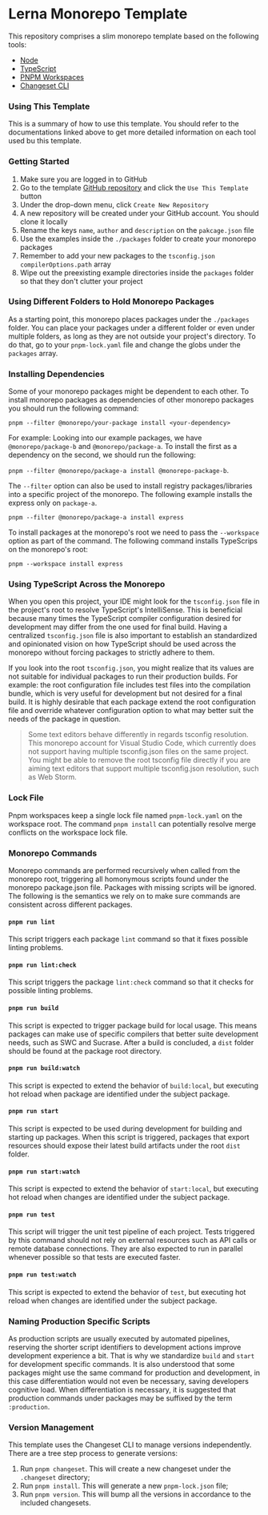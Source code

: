 
# Lerna Monorepo Template

This repository comprises a slim monorepo template based on the following tools:

- [Node](https://nodejs.org/en)
- [TypeScript](https://www.typescriptlang.org/)
- [PNPM Workspaces](https://pnpm.io/workspaces#workspace-protocol-workspace)
- [Changeset CLI](https://www.npmjs.com/package/@changesets/cli)

### Using This Template

This is a summary of how to use this template. You should refer to the documentations linked above to get more detailed information on each tool used bu this template.

### Getting Started

1. Make sure you are logged in to GitHub
2. Go to the template [GitHub repository](https://github.com/thomazmz/pnpm-monorepo-template) and click the `Use This Template` button 
3. Under the drop-down menu, click `Create New Repository`
4. A new repository will be created under your GitHub account. You should clone it locally 
4. Rename the keys `name`, `author` and `description` on the `pakcage.json` file 
5. Use the examples inside the `./packages` folder to create your monorepo packages 
6. Remember to add your new packages to the `tsconfig.json` `compilerOptions.path` array 
6. Wipe out the preexisting example directories inside the `packages` folder so that they don't clutter your project

### Using Different Folders to Hold Monorepo Packages

As a starting point, this monorepo places packages under the `./packages` folder. You can place your packages under a different folder or even under multiple folders, as long as they are not outside your project's directory. To do that, go to your `pnpm-lock.yaml` file and change the globs under the  `packages` array.

### Installing Dependencies 

Some of your monorepo packages might be dependent to each other. To install monorepo packages as dependencies of other monorepo packages you should run the following command: 

`pnpm --filter @monorepo/your-package install <your-dependency>`

For example: Looking into our example packages, we have `@monorepo/package-b` and `@monorepo/package-a`. To install the first as a dependency on the second, we should run the following:

`pnpm --filter @monorepo/package-a install @monorepo-package-b`.

The `--filter` option can also be used to install registry packages/libraries into a specific project of the monorepo. The following example installs the express only on `package-a`.

`pnpm --filter @monorepo/package-a install express`

To install packages at the monorepo's root we need to pass the `--workspace` option as part of the command. The following command installs TypeScrips on the monorepo's root:

`pnpm --workspace install express`

### Using TypeScript Across the Monorepo

When you open this project, your IDE might look for the `tsconfig.json` file in the project's root to resolve TypeScript's IntelliSense. This is beneficial because many times the TypeScript compiler configuration desired for development may differ from the one used for final build. Having a centralized `tsconfig.json` file is also important to establish an standardized and opinionated vision on how TypeScript should be used across the monorepo without forcing packages to strictly adhere to them.

If you look into the root `tsconfig.json`, you might realize that its values are not suitable for individual packages to run their production builds. For example: the root configuration file includes test files into the compilation bundle, which is very useful for development but not desired for a final build. It is highly desirable that each package extend the root configuration file and override whatever configuration option to what may better suit the needs of the package in question.

> Some text editors behave differently in regards tsconfig resolution. This monorepo account for Visual Studio Code, which currently does not support having multiple tsconfig.json files on the same project. You might be able to remove the root tsconfig file directly if you are aiming text editors that support multiple tsconfig.json resolution, such as Web Storm.
 
### Lock File

Pnpm workspaces keep a single lock file named `pnpm-lock.yaml` on  the workspace root. The command `pnpm install` can potentially resolve merge conflicts on the workspace lock file.  

### Monorepo Commands

Monorepo commands are performed recursively when called from the monorepo root, triggering all homonymous scripts found under the monorepo package.json file. Packages with missing scripts will be ignored. The following is the semantics we rely on to make sure commands are consistent across different packages.

#### `pnpm run lint`
This script triggers each package  `lint` command  so that it fixes possible linting problems. 

#### `pnpm run lint:check`
This script triggers the package `lint:check` command so that it checks for possible linting problems.

#### `pnpm run build` 
This script is expected to trigger package build for local usage. This means packages can make use of specific compilers that better suite development needs, such as SWC and Sucrase. After a build is concluded, a `dist` folder should be found at the package root directory. 

#### `pnpm run build:watch`
This script is expected to extend the behavior of `build:local`, but executing hot reload when package are identified under the subject package.

#### `pnpm run start`
This script is expected to be used during development for building and starting up packages. When this script is triggered, packages that export resources should expose their latest build artifacts under the root `dist` folder.

#### `pnpm run start:watch`
This script is expected to extend the behavior of `start:local`, but executing hot reload when changes are identified under the subject package.

#### `pnpm run test`
This script will trigger the unit test pipeline of each project. Tests triggered by this command should not rely on external resources such as API calls or remote database connections. They are also expected to run in parallel whenever possible so that tests are executed faster. 

#### `pnpm run test:watch`
This script is expected to extend the behavior of `test`, but executing hot reload when changes are identified under the subject package.

### Naming Production Specific Scripts

As production scripts are usually executed by automated pipelines, reserving the shorter script identifiers to development actions improve development experience a bit. That is why we standardize `build` and `start` for development specific commands. It is also understood that some packages might use the same command for production and development, in this case differentiation would not even be necessary, saving developers cognitive load. When differentiation is necessary, it is suggested that production commands under packages may be suffixed by the term `:production`.

### Version Management

This template uses the Changeset CLI to manage versions independently. There are a tree step process to generate versions: 

1. Run `pnpm changeset`. This will create a new changeset under the `.changeset` directory;
2. Run `pnpm install`. This will generate a new `pnpm-lock.json` file;
3. Run `pnpm version`. This will bump all the versions in accordance to the included changesets. 
